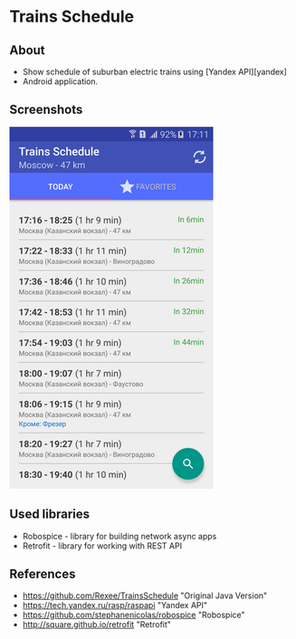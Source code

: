 # Trains Schedule

## About 
- Show schedule of suburban electric trains using [Yandex API][yandex]
- Android application. 

## Screenshots
![](Images/shot1.png)

## Used libraries
* Robospice - library for building network async apps  
* Retrofit - library for working with REST API

## References
- https://github.com/Rexee/TrainsSchedule "Original Java Version"
- https://tech.yandex.ru/rasp/raspapi "Yandex API"
- https://github.com/stephanenicolas/robospice "Robospice"
- http://square.github.io/retrofit "Retrofit"

